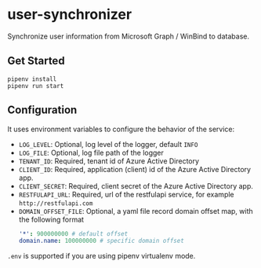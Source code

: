 # user-synchronizer
Synchronize user information from Microsoft Graph / WinBind to database.

## Get Started

```shell
pipenv install
pipenv run start
```

## Configuration

It uses environment variables to configure the behavior of the service:

- `LOG_LEVEL`: Optional, log level of the logger, default `INFO`
- `LOG_FILE`: Optional, log file path of the logger
- `TENANT_ID`: Required, tenant id of Azure Active Directory
- `CLIENT_ID`: Required, application (client) id of the Azure Active Directory app.
- `CLIENT_SECRET`: Required, client secret of the Azure Active Directory app.
- `RESTFULAPI_URL`: Required, url of the restfulapi service, for example `http://restfulapi.com`
- `DOMAIN_OFFSET_FILE`: Optional, a yaml file record domain offset map, with the following format
    ```yaml
    '*': 900000000 # default offset
    domain.name: 100000000 # specific domain offset
    ```

`.env` is supported if you are using pipenv virtualenv mode.
